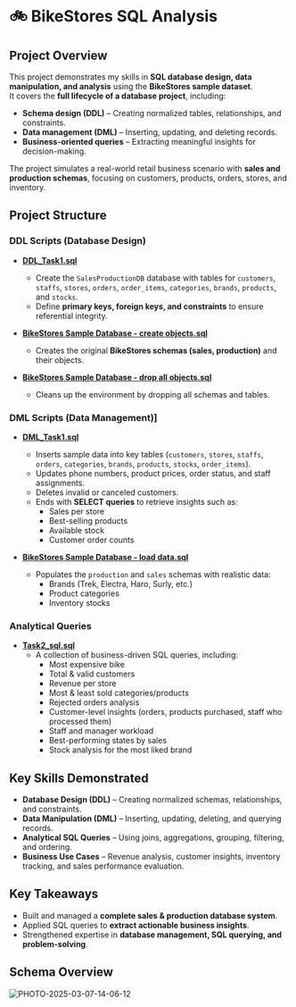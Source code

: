 # 🚲 BikeStores SQL Analysis

## Project Overview  
This project demonstrates my skills in **SQL database design, data manipulation, and analysis** using the **BikeStores sample dataset**.  
It covers the **full lifecycle of a database project**, including:  
- **Schema design (DDL)** – Creating normalized tables, relationships, and constraints.  
- **Data management (DML)** – Inserting, updating, and deleting records.  
- **Business-oriented queries** – Extracting meaningful insights for decision-making.  

The project simulates a real-world retail business scenario with **sales and production schemas**, focusing on customers, products, orders, stores, and inventory.  


## Project Structure  

### DDL Scripts (Database Design)  
- [**DDL_Task1.sql**](https://github.com/FairouzGhazaly/BikeStore-SQl-Analysis/blob/main/DDL_Task%201.sql)   
  - Create the `SalesProductionDB` database with tables for `customers`, `staffs`, `stores`, `orders`, `order_items`, `categories`, `brands`, `products`, and `stocks`.  
  - Define **primary keys, foreign keys, and constraints** to ensure referential integrity.  

- [**BikeStores Sample Database - create objects.sql**](https://github.com/FairouzGhazaly/BikeStore-SQl-Analysis/blob/main/BikeStores%20Sample%20Database%20-%20create%20objects.sql)  
  - Creates the original **BikeStores schemas (sales, production)** and their objects.  

- [**BikeStores Sample Database - drop all objects.sql**](https://github.com/FairouzGhazaly/BikeStore-SQl-Analysis/blob/main/BikeStores%20Sample%20Database%20-%20drop%20all%20objects.sql)  
  - Cleans up the environment by dropping all schemas and tables.  


### DML Scripts (Data Management)]  
- [**DML_Task1.sql**](https://github.com/FairouzGhazaly/BikeStore-SQl-Analysis/blob/main/DML_Task1.sql)  
  - Inserts sample data into key tables (`customers`, `stores`, `staffs`, `orders`, `categories`, `brands`, `products`, `stocks`, `order_items`).  
  - Updates phone numbers, product prices, order status, and staff assignments.  
  - Deletes invalid or canceled customers.  
  - Ends with **SELECT queries** to retrieve insights such as:  
    - Sales per store  
    - Best-selling products  
    - Available stock  
    - Customer order counts  

- [**BikeStores Sample Database - load data.sql**](https://github.com/FairouzGhazaly/BikeStore-SQl-Analysis/blob/main/BikeStores%20Sample%20Database%20-%20load%20data.sql)  
  - Populates the `production` and `sales` schemas with realistic data:  
    - Brands (Trek, Electra, Haro, Surly, etc.)  
    - Product categories  
    - Inventory stocks  


### Analytical Queries  
- [**Task2_sql.sql**](https://github.com/FairouzGhazaly/BikeStore-SQl-Analysis/blob/main/Task2_sql.sql)  
  - A collection of business-driven SQL queries, including:  
    - Most expensive bike  
    - Total & valid customers  
    - Revenue per store  
    - Most & least sold categories/products  
    - Rejected orders analysis  
    - Customer-level insights (orders, products purchased, staff who processed them)  
    - Staff and manager workload  
    - Best-performing states by sales  
    - Stock analysis for the most liked brand  


## Key Skills Demonstrated  
- **Database Design (DDL)** – Creating normalized schemas, relationships, and constraints.  
- **Data Manipulation (DML)** – Inserting, updating, deleting, and querying records.  
- **Analytical SQL Queries** – Using joins, aggregations, grouping, filtering, and ordering.  
- **Business Use Cases** – Revenue analysis, customer insights, inventory tracking, and sales performance evaluation.  


## Key Takeaways  
- Built and managed a **complete sales & production database system**.  
- Applied SQL queries to **extract actionable business insights**.  
- Strengthened expertise in **database management, SQL querying, and problem-solving**.  

## Schema Overview
![PHOTO-2025-03-07-14-06-12](https://github.com/user-attachments/assets/9ad022cd-6f08-4db2-ba63-80a85d213e00)
